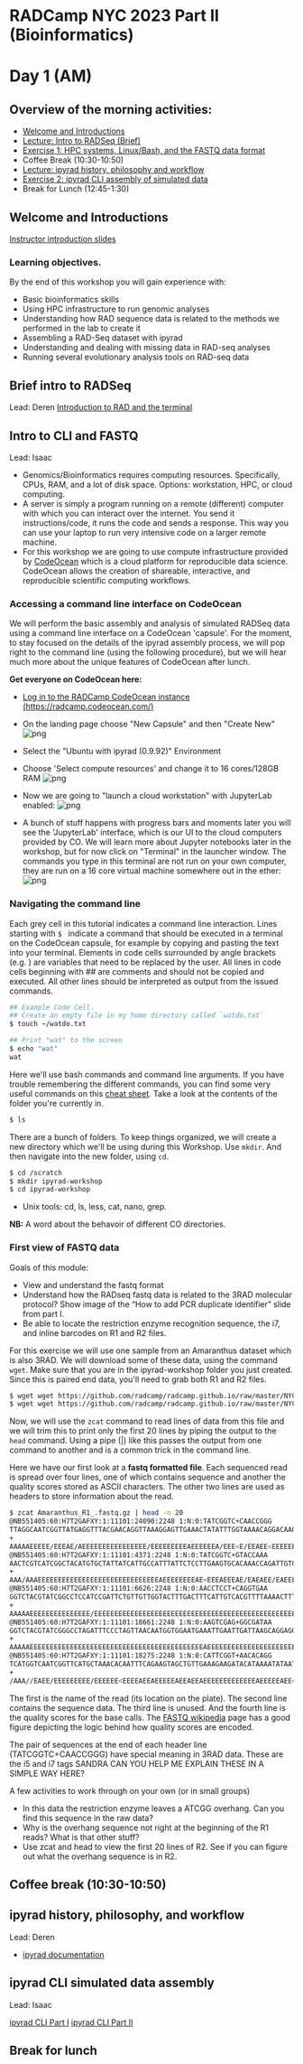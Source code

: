 # RADCamp NYC 2023 Part II (Bioinformatics)
# Day 1 (AM)

## Overview of the morning activities:
* [Welcome and Introductions](#welcome-and-introductions)
* [Lecture: Intro to RADSeq (Brief)](#brief-intro-to-radseq)
* [Exercise 1: HPC systems, Linux/Bash, and the FASTQ data format](#intro-to-cli-and-fastq)
* Coffee Break (10:30-10:50)
* [Lecture: ipyrad history, philosophy and workflow](#ipyrad-history-philosophy-and-workflow)
* [Exercise 2: ipyrad CLI assembly of simulated data](#ipyrad-cli-simulated-data-assembly)
* Break for Lunch (12:45-1:30)

## Welcome and Introductions

[Instructor introduction slides](https://docs.google.com/presentation/d/1rOKSssEsz7TMOGMQAvOVx64nD8aAVuRj4dnB2WSbUmA/edit#slide=id.g25093f4cab7_0_13)

### Learning objectives.
By the end of this workshop you will gain experience with:
* Basic bioinformatics skills
* Using HPC infrastructure to run genomic analyses
* Understanding how RAD sequence data is related to the methods we performed in the lab to create it
* Assembling a RAD-Seq dataset with ipyrad
* Understanding and dealing with missing data in RAD-seq analyses
* Running several evolutionary analysis tools on RAD-seq data


## Brief intro to RADSeq
Lead: Deren
[Introduction to RAD and the terminal](https://eaton-lab.org/slides/radcamp)

## Intro to CLI and FASTQ
Lead: Isaac

* Genomics/Bioinformatics requires computing resources. Specifically, CPUs,
RAM, and a lot of disk space. Options: workstation, HPC, or cloud computing.
* A server is simply a program running on a remote (different) computer with
which you can interact over the internet. You send it instructions/code, it
runs the code and sends a response. This way you can use your laptop to run
very intensive code on a larger remote machine.
* For this workshop we are going to use compute infrastructure provided by
[CodeOcean](https://codeocean.com) which is a cloud platform for reproducible
data science. CodeOcean allows the creation of shareable, interactive,
and reproducible scientific computing workflows.

### Accessing a command line interface on CodeOcean
We will perform the basic assembly and analysis of simulated RADSeq data using a
command line interface on a CodeOcean 'capsule'. For the moment, to stay focused
on the details of the ipyrad assembly process, we will pop right to the command
line (using the following procedure), but we will hear much more about the unique
features of CodeOcean after lunch.

**Get everyone on CodeOcean here:**
* [Log in to the RADCamp CodeOcean instance (https://radcamp.codeocean.com/)](https://radcamp.codeocean.com/)
* On the landing page choose "New Capsule" and then "Create New"
![png](images/CO-NewCapsule.png)

* Select the "Ubuntu with ipyrad (0.9.92)" Environment
* Choose 'Select compute resources' and change it to 16 cores/128GB RAM
![png](images/CO-ipyradCapsule.png)

* Now we are going to "launch a cloud workstation" with JupyterLab enabled:
![png](images/CO-LaunchJupyterLab.png)

* A bunch of stuff happens with progress bars and moments later you will see
the 'JupyterLab' interface, which is our UI to the cloud computers provided by CO.
We will learn more about Jupyter notebooks later in the workshop, but for now
click on "Terminal" in the launcher window. The commands you type in this
terminal are not run on your own computer, they are run on a 16 core virtual
machine somewhere out in the ether:
![png](images/CO-LittleBlackWindow.png)

### Navigating the command line
Each grey cell in this tutorial indicates a command line interaction.
Lines starting with `$ ` indicate a command that should be executed
in a terminal on the CodeOcean capsule, for example by copying and
pasting the text into your terminal. Elements in code cells surrounded
by angle brackets (e.g. <username>) are variables that need to be
replaced by the user. All lines in code cells beginning with \#\# are
comments and should not be copied and executed. All other lines should
be interpreted as output from the issued commands.

```bash
## Example Code Cell.
## Create an empty file in my home directory called `watdo.txt`
$ touch ~/watdo.txt

## Print "wat" to the screen
$ echo "wat"
wat
```

Here we'll use bash commands and command line arguments. If you have trouble
remembering the different commands, you can find some very useful commands on
this [cheat sheet](https://www.git-tower.com/blog/command-line-cheat-sheet/).
Take a look at the contents of the folder you're currently in.
```bash
$ ls
```

There are a bunch of folders. To keep things organized, we will create a new
directory which we'll be using during this Workshop. Use `mkdir`. And then
navigate into the new folder, using `cd`.
```bash
$ cd /scratch
$ mkdir ipyrad-workshop
$ cd ipyrad-workshop
```

* Unix tools: cd, ls, less, cat, nano, grep.

**NB:** A word about the behavoir of different CO directories.

### First view of FASTQ data
Goals of this module:
* View and understand the fastq format
* Understand how the RADseq fastq data is related to the 3RAD molecular protocol? Show image of the “How to add PCR duplicate identifier” slide from part I. 
* Be able to locate the restriction enzyme recognition sequence, the i7, and
inline barcodes on R1 and R2 files.

For this exercise we will use one sample from an Amaranthus dataset
which is also 3RAD. We will download some of these data, using the command `wget`.
Make sure that you are in the ipyrad-workshop folder you just created. Since
this is paired end data, you'll need to grab both R1 and R2 files.

```bash
$ wget wget https://github.com/radcamp/radcamp.github.io/raw/master/NYC2023/datafiles/Amaranthus_R1_.fastq.gz 
$ wget wget https://github.com/radcamp/radcamp.github.io/raw/master/NYC2023/datafiles/Amaranthus_R2_.fastq.gz
```

Now, we will use the `zcat` command to read lines of data from this file and
we will trim this to print only the first 20 lines by piping the output to the
`head` command. Using a pipe (|) like this passes the output from one command to
another and is a common trick in the command line.

Here we have our first look at a **fastq formatted file**. Each sequenced
read is spread over four lines, one of which contains sequence and another
the quality scores stored as ASCII characters. The other two lines are used
as headers to store information about the read.

```bash
$ zcat Amaranthus_R1_.fastq.gz | head -n 20
@NB551405:60:H7T2GAFXY:1:11101:24090:2248 1:N:0:TATCGGTC+CAACCGGG
TTAGGCAATCGGTTATGAGGTTTACGAACAGGTTAAAGGAGTTGAAACTATATTTGGTAAAACAGGACAAGTGCAAGGGG
+
AAAAAEEEEE/EEEAE/AEEEEEEEEEEEEEEEE/EEEEEEEEEAEEEEEEA/EEE<E/EEAEE<EEEEEEEEEEEE<AE
@NB551405:60:H7T2GAFXY:1:11101:4371:2248 1:N:0:TATCGGTC+GTACCAAA
AACTCGTCATCGGCTACATGTGCTATTATCATTGCCATTTATTCTCCTTGAAGTGCACAAACCAGATTGTCTTGTGCTTA
+
AAA/AAAEEEEEEEEEEEEEEEEEEEEEEEEEEEEEEAEEEEEEEEAE<EEEAEEEAE/EAEAEE/EAEEEEEEEEEEEE
@NB551405:60:H7T2GAFXY:1:11101:6626:2248 1:N:0:AACCTCCT+CAGGTGAA
GGTCTACGTATCGGCCTCCATCCGATTCTGTTGTTGGTACTTTGACTTTCATTGTCACGTTTTAAAACTTTGACCACTAT
+
AAAAAEEEEEEEEEEEEEEE/EEEEEEEEEEEEEEEEEEEEEEEEEEEEEEEEEEEEEEEEEEEEEEEEEEEAEEEEEEE
@NB551405:60:H7T2GAFXY:1:11101:18661:2248 1:N:0:AAGTCGAG+GGCGATAA
GGTCTACGTATCGGGCCTAGATTTCCCTAGTTAACAATGGTGGAATGAAATTGAATTGATTAAGCAGGAGGAAAAGGATG
+
AAAAAEEEEEEEEEEEEEEEEEEEEEEEEEEEEEEEEEEEEEEEEEEEAEEEEEEEEEEEEEEEEEEEEEEEEEEEEEEE
@NB551405:60:H7T2GAFXY:1:11101:18275:2248 1:N:0:CATTCGGT+AACACAGG
TCATGGTCAATCGGTTCATGCTAAACACAATTTCAGAAGTAGCTGTTGAAAGAAGATACATAAAATATAATAGAGATACA
+
/AAA//EAEE/EEEEEEEEE/EEEEEE<EEEEAEEAEEEEEAEEAEEAEEEEEEEEEEEEEAEEEEEAEE<AEEEEEEAE
```

The first is the name of the read (its location on the plate). The second line
contains the sequence data. The third line is unused. And the fourth line is the
quality scores for the base calls. The [FASTQ wikipedia](https://en.wikipedia.org/wiki/FASTQ_format)
page has a good figure depicting the logic behind how quality scores are encoded.

The pair of sequences at the end of each header line (TATCGGTC+CAACCGGG)
have special meaning in 3RAD data. These are the i5 and i7 tags
SANDRA CAN YOU HELP ME EXPLAIN THESE IN A SIMPLE WAY HERE?

A few activities to work through on your own (or in small groups)
* In this data the restriction enzyme leaves a ATCGG overhang. Can you find this
sequence in the raw data?
* Why is the overhang sequence not right at the beginning of the R1 reads? What is that other stuff?
* Use zcat and head to view the first 20 lines of R2. See if you can figure out what the overhang sequence is in R2.

## Coffee break (10:30-10:50)

## ipyrad history, philosophy, and workflow
Lead: Deren
* [ipyrad documentation](https://ipyrad.readthedocs.io/en/latest/)

## ipyrad CLI simulated data assembly
Lead: Isaac

[ipyrad CLI Part I](Part_II_files/ipyrad_partI_CLI.html)
[ipyrad CLI Part II](Part_II_files/ipyrad_partII_CLI.md)


## Break for lunch
